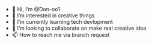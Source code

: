 - 👋 Hi, I’m @Don-oo1
- 👀 I’m interested in creative things 
- 🌱 I’m currently learning tech devlopment 
- 💞️ I’m looking to collaborate on make real creative idea 
- 📫 How to reach me via branch request 

<!---
Don-oo1/Don-oo1 is a ✨ special ✨ repository because its `README.md` (this file) appears on your GitHub profile.
You can click the Preview link to take a look at your changes.
--->
